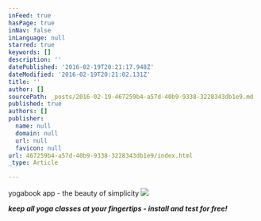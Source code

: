 ```yaml
---
inFeed: true
hasPage: true
inNav: false
inLanguage: null
starred: true
keywords: []
description: ''
datePublished: '2016-02-19T20:21:17.948Z'
dateModified: '2016-02-19T20:21:02.131Z'
title: ''
author: []
sourcePath: _posts/2016-02-19-467259b4-a57d-40b9-9338-3228343db1e9.md
published: true
authors: []
publisher:
  name: null
  domain: null
  url: null
  favicon: null
url: 467259b4-a57d-40b9-9338-3228343db1e9/index.html
_type: Article

---
```

yogabook app - the beauty of simplicity
![](https://the-grid-user-content.s3-us-west-2.amazonaws.com/a205b3ee-4dcc-45ac-90c9-d438d4251be7.JPG)

_**keep all yoga classes at your fingertips - install and test for free!**_